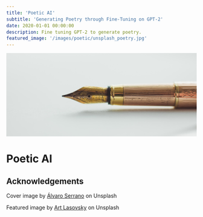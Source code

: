 ```yaml
---
title: 'Poetic AI'
subtitle: 'Generating Poetry through Fine-Tuning on GPT-2'
date: 2020-01-01 00:00:00
description: Fine tuning GPT-2 to generate poetry.
featured_image: '/images/poetic/unsplash_poetry.jpg'
---
```


![](/images/poetic/art-lasovsky-unsplash_narrow.jpeg)

# Poetic AI

## Acknowledgements
Cover image by <a href="https://unsplash.com/@alvaroserrano?utm_source=unsplash&utm_medium=referral&utm_content=creditCopyText">Álvaro Serrano</a> on Unsplash

Featured image by <a href="https://unsplash.com/@artlasovsky?utm_source=unsplash&utm_medium=referral&utm_content=creditCopyText">Art Lasovsky</a> on Unsplash